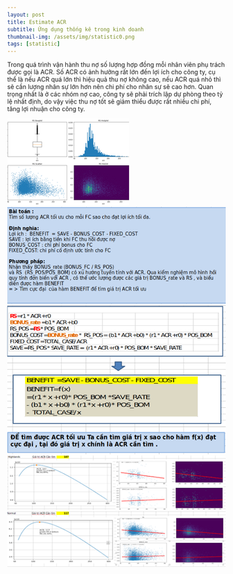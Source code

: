 ```yaml
---
layout: post
title: Estimate ACR
subtitle: Ứng dụng thống kê trong kinh doanh
thumbnail-img: /assets/img/statistic0.png
tags: [statistic]
---
```



Trong quá trình vận hành thu nợ số lượng hợp đồng mỗi nhân viên phụ trách được gọi là ACR.  Số ACR có ảnh hưởng rất lớn đến lợi ích cho công ty, cụ thể là nếu ACR quá lớn thì hiệu quả thu nợ không cao, nếu ACR quá nhỏ thì sẽ cần lượng nhân sự lớn hơn nên chi phí cho nhân sự sẽ cao hơn. Quan trọng nhất là ở các nhóm nợ cao, công ty sẽ phải trích lập dự phòng theo tỷ lệ nhất định, do vậy việc thu nợ tốt sẽ giảm thiểu được rất nhiều chi phí, tăng lợi nhuận cho công ty.

<img src="/assets/img/statistic0.png"/>

<img src="/assets/img/statistic1.png" />

<img src="/assets/img/statistic2.png" />

<img src="/assets/img/statistic3.png"/>

<img src="/assets/img/statistic4.png"/>





